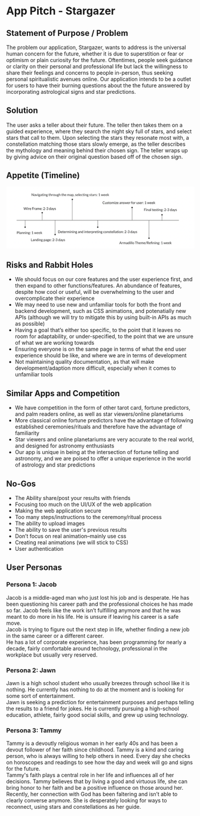 # App Pitch - Stargazer

## Statement of Purpose / Problem

<p>
  The problem our application, Stargazer, wants to address is the universal human concern for the future, whether it is due to superstition or fear or optimism or plain curiosity for the future. Oftentimes, people seek guidance or clarity on their personal and professional life but lack the willingness to share their feelings and concerns to people in-person, thus seeking personal spiritualistic avenues online. Our application intends to be a outlet for users to have their burning questions about the the future answered by incorporating astrological signs and star predictions. 
</p>

## Solution
<p>
  The user asks a teller about their future. The teller then takes them on a guided experience, where they search the night sky full of stars, and select stars that call to them. Upon selecting the stars they resonate most with, a constellation matching those stars slowly emerge, as the teller describes the mythology and meaning behind their chosen sign. The teller wraps up by giving advice on their original question based off of the chosen sign.
</p>

## Appetite (Timeline)
![Timeline](appetite.png)


## Risks and Rabbit Holes
- We should focus on our core features and the user experience first, and then expand to other functions/features. An abundance of features, despite how cool or useful, will be overwhelming to the user and overcomplicate their experience
- We may need to use new and unfamiliar tools for both the front and backend development, such as CSS animations, and potenatially new APIs (although we will try to mitigate this by using built-in APIs as much as possible)
- Having a goal that’s either too specific, to the point that it leaves no room for adaptability, or under-specified, to the point that we are unsure of what we are working towards
- Ensuring everyone is on the same page in terms of what the end user experience should be like, and where we are in terms of development
- Not maintaining quality documentation, as that will make development/adaption more difficult, especially when it comes to unfamiliar tools

## Similar Apps and Competition
- We have competition in the form of other tarot card, fortune predictors, and palm readers online, as well as star viewers/online planetariums
- More classical online fortune predictors have the advantage of following established ceremonies/rituals and therefore have the advantage of familiarity
- Star viewers and online planetariums are very accurate to the real world, and designed for astronomy enthusiasts
- Our app is unique in being at the intersection of fortune telling and astronomy, and we are poised to offer a unique experience in the world of astrology and star predictions

## No-Gos
- The Ability share/post your results with friends
- Focusing too much on the UI/UX of the web application
- Making the web application secure
- Too many steps/instructions to the ceremony/ritual process
- The ability to upload images 
- The ability to save the user's previous results
- Don’t focus on real animation–mainly use css
- Creating real animations (we will stick to CSS)
- User authentication

## User Personas

### Persona 1: Jacob
Jacob is a middle-aged man who just lost his job and is desperate. He has been questioning his career path and the professional choices he has made so far. Jacob feels like the work isn’t fulfilling anymore and that he was meant to do more in his life. He is unsure if leaving his career is a safe move. <br>
Jacob is trying to figure out the next step in life, whether finding a new job in the same career or a different career. <br>
He has a lot of corporate experience, has been programming for nearly a decade, fairly comfortable around technology, professional in the workplace but usually very reserved.

### Persona 2: Jawn
Jawn is a high school student who usually breezes through school like it is nothing. He currently has nothing to do at the moment and is looking for some sort of entertainment. <br> 
Jawn is seeking a prediction for entertainment purposes and perhaps telling the results to a friend for jokes.
He is currently pursuing a high-school education, athlete, fairly good social skills, and grew up using technology.

### Persona 3: Tammy
Tammy is a devoutly religious woman in her early 40s and has been a devout follower of her faith since childhood. Tammy is a kind and caring person, who is always willing to help others in need. Every day she checks on horoscopes and readings to see how the day and week will go and signs for the future. <br>
Tammy's faith plays a central role in her life and influences all of her decisions. Tammy believes that by living a good and virtuous life, she can bring honor to her faith and be a positive influence on those around her. <br>
Recently, her connection with God has been faltering and isn’t able to clearly converse anymore. She is desperately looking for ways to reconnect, using stars and constellations as her guide.
